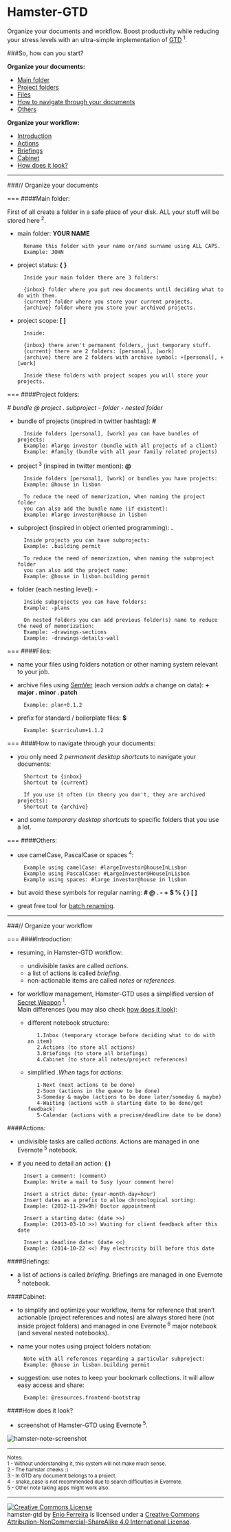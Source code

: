 Hamster-GTD
===========

Organize your documents and workflow. Boost productivity while reducing your stress levels with an ultra-simple implementation of [GTD](http://en.wikipedia.org/wiki/Getting_Things_Done)<sup> 1</sup>.

###So, how can you start?

**Organize your documents:**

- [Main folder](#main-folder)
- [Project folders](#project-folders)
- [Files](#files)
- [How to navigate through your documents](#how-to-navigate-through-your-documents)
- [Others](#others)

**Organize your workflow:**

- [Introduction](#introduction)
- [Actions](#actions)
- [Briefings](#briefings)
- [Cabinet](#cabinet)
- [How does it look?](#how-does-it-look)

---
###// Organize your documents

===
####Main folder:

First of all create a folder in a safe place of your disk.
ALL your stuff will be stored here<sup> 2</sup>. 

- main folder: **YOUR NAME**

		Rename this folder with your name or/and surname using ALL CAPS.
        Example: JOHN

- project status: **{ }**

        Inside your main folder there are 3 folders:

        {inbox} folder where you put new documents until deciding what to do with them.
        {current} folder where you store your current projects.
        {archive} folder where you store your archived projects.
    
- project scope: **[ ]** 

        Inside:

        {inbox} there aren't permanent folders, just temporary stuff.
        {current} there are 2 folders: [personal], [work]
        {archive} there are 2 folders with archive symbol: +[personal], +[work]

        Inside these folders with project scopes you will store your projects.

===
####Project folders:

*# bundle @ project . subproject - folder - nested folder*

- bundle of projects (inspired in twitter hashtag): **#**

        Inside folders [personal], [work] you can have bundles of projects:
        Example: #large investor (bundle with all projects of a client)
        Example: #family (bundle with all your family related projects)

- project<sup> 3</sup> (inspired in twitter mention): **@**

    	Inside folders [personal], [work] or bundles you have projects:
        Example: @house in lisbon

        To reduce the need of memorization, when naming the project folder
        you can also add the bundle name (if existent):
        Example: #large investor@house in lisbon

- subproject (inspired in object oriented programming): **.**

    	Inside projects you can have subprojects:
        Example: .building permit

        To reduce the need of memorization, when naming the subproject folder
        you can also add the project name:
        Example: @house in lisbon.building permit

- folder (each nesting level): **-**

    	Inside subprojects you can have folders:
        Example: -plans

        On nested folders you can add previous folder(s) name to reduce the need of memorization:
        Example: -drawings-sections
        Example: -drawings-details-wall

===
####Files:

- name your files using folders notation or other naming system relevant to your job.

- archive files using [SemVer](http://www.semver.org/) (each version *adds* a change on data): **+ major . minor . patch** 
        
        Example: plan+0.1.2

- prefix for standard / boilerplate files: **$**

        Example: $curriculum+1.1.2  

===
####How to navigate through your documents:

- you only need 2 *permanent desktop shortcuts* to navigate your documents: 

        Shortcut to {inbox}
        Shortcut to {current}

        If you use it often (in theory you don't, they are archived projects):
        Shortcut to {archive}

- and some *temporary desktop shortcuts* to specific folders that you use a lot.

===
####Others:

- use camelCase, PascalCase or spaces<sup> 4</sup>:

        Example using camelCase: #largeInvestor@houseInLisbon
        Example using PascalCase: #LargeInvestor@HouseInLisbon
        Example using spaces: #large investor@house in lisbon  

- but avoid these symbols for regular naming: **# @ . - + $ % { } [ ]**

- great free tool for [batch renaming](http://www.bulkrenameutility.co.uk/Screenshots.php).

---
###// Organize your workflow

===
####Introduction:

- resuming, in Hamster-GTD workflow:
  - undivisible tasks are called *actions*.
  - a list of actions is called *briefing*.
  - non-actionable items are called *notes* or *references*.

- for workflow management, Hamster-GTD uses a simplified version of [Secret Weapon](http://www.thesecretweapon.org/media/Manifesto/The-Secret-Weapon-Manifesto.pdf)<sup> 1</sup>.<br>
Main differences (you may also check [how does it look](#how-does-it-look)):

  - different notebook structure:

           1.Inbox (temporary storage before deciding what to do with an item)
           2.Actions (to store all actions)
           3.Briefings (to store all briefings)
           4.Cabinet (to store all notes/project references)
  
  - simplified *.When* tags for *actions*:

           1-Next (next actions to be done)
           2-Soon (actions in the queue to be done)
           3-Someday & maybe (actions to be done later/someday & maybe)
           4-Waiting (actions with a starting date to be done/get feedback)
           5-Calendar (actions with a precise/deadline date to be done)

####Actions:

- undivisible tasks are called *actions*. Actions are managed in one Evernote<sup> 5</sup> notebook.

- if you need to detail an action: **( )**

        Insert a comment: (comment)
        Example: Write a mail to Susy (your comment here)

        Insert a strict date: (year-month-day=hour)
        Insert dates as a prefix to allow chronological sorting:
        Example: (2012-11-29=9h) Doctor appointment

        Insert a starting date: (date >>)
        Example: (2013-03-10 >>) Waiting for client feedback after this date

        Insert a deadline date: (date <<)
        Example: (2014-10-22 <<) Pay electricity bill before this date

####Briefings:

- a list of actions is called *briefing*. Briefings are managed in one Evernote<sup> 5</sup> notebook.

####Cabinet:

- to simplify and optimize your workflow, items for reference that aren’t actionable (project references and notes) are always stored here (not inside project folders) and managed in one Evernote<sup> 6</sup> major notebook (and several nested notebooks).

- name your notes using project folders notation:

        Note with all references regarding a particular subproject:
        Example: @house in lisbon.building permit

- suggestion: use notes to keep your bookmark collections. It will allow easy access and share:

		Example: @resources.frontend-bootstrap

####How does it look?

- screenshot of Hamster-GTD using Evernote<sup> 5</sup>.

![hamster-note-screenshot](https://github.com/we-build-dreams/hamster-gtd/blob/master/examples/hamster-note_screenshot%20example.png)

---
<sup>Notes:</sup><br>
<sup>1 - Without understanding it, this system will not make much sense.</sup><br>
<sup>2 - The hamster cheeks :)</sup><br>
<sup>3 - In GTD any document belongs to a project.</sup><br>
<sup>4 - snake_case is not recommended due to search difficulties in Evernote.</sup><br>
<sup>5 - Other note taking apps might work also.</sup>

---
<a rel="license" href="http://creativecommons.org/licenses/by-nc-sa/4.0/"><img alt="Creative Commons License" style="border-width:0" src="https://i.creativecommons.org/l/by-nc-sa/4.0/88x31.png" /></a><br /><span xmlns:dct="http://purl.org/dc/terms/" property="dct:title">hamster-gtd</span> by <a xmlns:cc="http://creativecommons.org/ns#" href="http://enioferreira.com/" property="cc:attributionName" rel="cc:attributionURL">Enio Ferreira</a> is licensed under a <a rel="license" href="http://creativecommons.org/licenses/by-nc-sa/4.0/">Creative Commons Attribution-NonCommercial-ShareAlike 4.0 International License</a>.